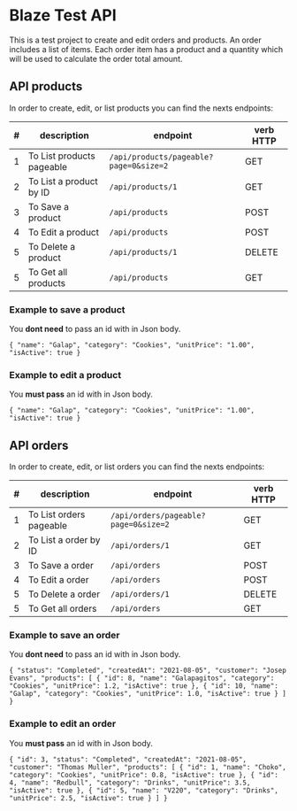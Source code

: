 # Blaze Test API

This is a test project to create and edit orders and products. An order includes a list of items. Each order item has a product and a quantity which will be used to calculate the order total amount.

## API products

In order to create, edit, or list products you can find the nexts endpoints:

| #   | description               | endpoint                               | verb HTTP |
| --- | ------------------------- | -------------------------------------- | --------- |
| 1   | To List products pageable | `/api/products/pageable?page=0&size=2` | GET       |
| 2   | To List a product by ID   | `/api/products/1`                      | GET       |
| 3   | To Save a product         | `/api/products`                        | POST      |
| 4   | To Edit a product         | `/api/products`                        | POST      |
| 5   | To Delete a product       | `/api/products/1`                      | DELETE    |
| 5   | To Get all products       | `/api/products`                        | GET       |

### Example to save a product

You **dont need** to pass an id with in Json body.

`{ "name": "Galap", "category": "Cookies", "unitPrice": "1.00", "isActive": true }`

### Example to edit a product

You **must pass** an id with in Json body.

`{ "name": "Galap", "category": "Cookies", "unitPrice": "1.00", "isActive": true }`

## API orders

In order to create, edit, or list orders you can find the nexts endpoints:

| #   | description             | endpoint                             | verb HTTP |
| --- | ----------------------- | ------------------------------------ | --------- |
| 1   | To List orders pageable | `/api/orders/pageable?page=0&size=2` | GET       |
| 2   | To List a order by ID   | `/api/orders/1`                      | GET       |
| 3   | To Save a order         | `/api/orders`                        | POST      |
| 4   | To Edit a order         | `/api/orders`                        | POST      |
| 5   | To Delete a order       | `/api/orders/1`                      | DELETE    |
| 5   | To Get all orders       | `/api/orders`                        | GET       |

### Example to save an order

You **dont need** to pass an id with in Json body.

`{ "status": "Completed", "createdAt": "2021-08-05", "customer": "Josep Evans", "products": [ { "id": 8, "name": "Galapagitos", "category": "Cookies", "unitPrice": 1.2, "isActive": true }, { "id": 10, "name": "Galap", "category": "Cookies", "unitPrice": 1.0, "isActive": true } ] }`

### Example to edit an order

You **must pass** an id with in Json body.

`{ "id": 3, "status": "Completed", "createdAt": "2021-08-05", "customer": "Thomas Muller", "products": [ { "id": 1, "name": "Choko", "category": "Cookies", "unitPrice": 0.8, "isActive": true }, { "id": 4, "name": "Redbull", "category": "Drinks", "unitPrice": 3.5, "isActive": true }, { "id": 5, "name": "V220", "category": "Drinks", "unitPrice": 2.5, "isActive": true } ] }`
